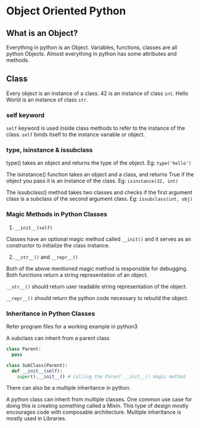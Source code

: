 # Object Oriented Python

## What is an Object?

Everything in python is an Object. Variables, functions, classes are all python Objects.
Almost everything in python has some attributes and methods.

## Class

Every object is an instance of a class.
42 is an instance of class `int`.
Hello World is an instance of class `str`.

### self keyword

`self` keyword is used inside class methods to refer to the instance of the class.
`self` binds itself to the instance variable or object.

### type, isinstance & issubclass

type() takes an object and returns the type of the object. Eg:
`type('hello')`

The isinstance() function takes an object and a class, and returns True if the object you pass it is an instance of the class. Eg:
`isinstance(32, int)`

The issubclass() method takes two classes and checks if the first argument class is a subclass of the second argument class. Eg:
`issubclass(int, obj)`

### Magic Methods in Python Classes

1. `__init__(self)`

Classes have an optional magic method called `__init()` and it serves as an constructor to initialize the class instance.

2. `__str__()` and `__repr__()`

Both of the above mentioned magic method is responsible for debugging. Both functions return a string representation of an object.

`__str__()` should return user readable string representation of the object.

`__repr__()` should return the python code necessary to rebuild the object.

### Inheritance in Python Classes

Refer program files for a working example in python3

A subclass can inherit from a parent class

```python
class Parent:
  pass

class SubClass(Parent):
  def __init__(self):
    super().__init__() # calling the Parent __init__() magic method
```

There can also be a multiple inheritance in python.

A python class can inherit from multiple classes. One common use case for doing this is creating something called a Mixin.
This type of design mostly encourages code with composable architecture. Multiple inheritance is mostly used in Libraries.
